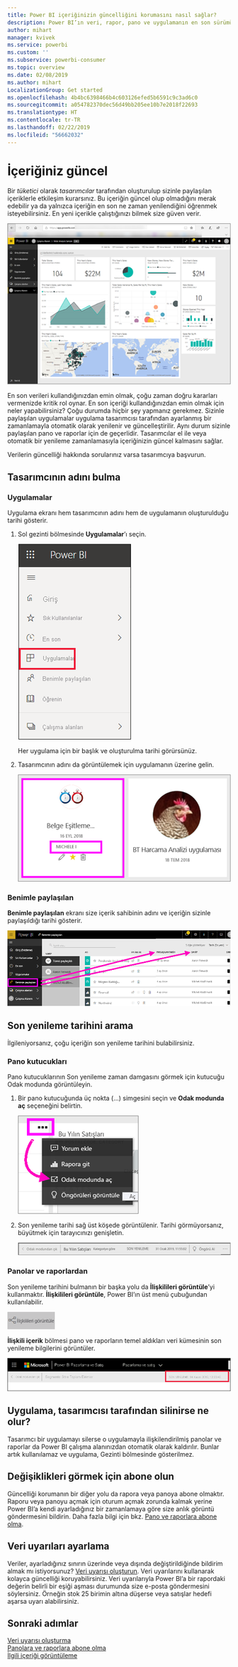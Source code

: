 ```yaml
---
title: Power BI içeriğinizin güncelliğini korumasını nasıl sağlar?
description: Power BI’ın veri, rapor, pano ve uygulamanın en son sürümüyle çalışmanızı nasıl sağladığını öğrenin.
author: mihart
manager: kvivek
ms.service: powerbi
ms.custom: ''
ms.subservice: powerbi-consumer
ms.topic: overview
ms.date: 02/08/2019
ms.author: mihart
LocalizationGroup: Get started
ms.openlocfilehash: 4b4bc6398466b4c603126efed5b6591c9c3ad6c0
ms.sourcegitcommit: a054782370dec56d49bb205ee10b7e2018f22693
ms.translationtype: HT
ms.contentlocale: tr-TR
ms.lasthandoff: 02/22/2019
ms.locfileid: "56662032"
---
```

# <a name="your-content-is-up-to-date"></a>İçeriğiniz güncel
Bir *tüketici* olarak *tasarımcılar* tarafından oluşturulup sizinle paylaşılan içeriklerle etkileşim kurarsınız. Bu içeriğin güncel olup olmadığını merak edebilir ya da yalnızca içeriğin en son ne zaman yenilendiğini öğrenmek isteyebilirsiniz. En yeni içerikle çalıştığınızı bilmek size güven verir.  
 
![Power BI panosu](media/end-user-consumer/power-bi-service.png)


En son verileri kullandığınızdan emin olmak, çoğu zaman doğru kararları vermenizde kritik rol oynar. En son içeriği kullandığınızdan emin olmak için neler yapabilirsiniz? Çoğu durumda hiçbir şey yapmanız gerekmez. Sizinle paylaşılan uygulamalar uygulama tasarımcısı tarafından ayarlanmış bir zamanlamayla otomatik olarak yenilenir ve güncelleştirilir. Aynı durum sizinle paylaşılan pano ve raporlar için de geçerlidir. Tasarımcılar el ile veya otomatik bir yenileme zamanlamasıyla içeriğinizin güncel kalmasını sağlar.  

Verilerin güncelliği hakkında sorularınız varsa tasarımcıya başvurun.

## <a name="how-to-locate-the-name-of-the-designer"></a>Tasarımcının adını bulma

### <a name="apps"></a>Uygulamalar

Uygulama ekranı hem tasarımcının adını hem de uygulamanın oluşturulduğu tarihi gösterir.  

1. Sol gezinti bölmesinde **Uygulamalar**’ı seçin.

    ![sol gezinti bölmesi](media/end-user-fresh/power-bi-nav-apps.png)

    Her uygulama için bir başlık ve oluşturulma tarihi görürsünüz. 

2. Tasarımcının adını da görüntülemek için uygulamanın üzerine gelin. 

    ![Biri seçili 2 uygulama](media/end-user-fresh/power-bi-app.png)


### <a name="shared-with-me"></a>Benimle paylaşılan
**Benimle paylaşılan** ekranı size içerik sahibinin adını ve içeriğin sizinle paylaşıldığı tarihi gösterir.

![Değiştirme tarihi ve Sahip’in gösterildiği Benimle paylaşılan ekranı](media/end-user-fresh/power-bi-shared-new.png) 


## <a name="how-to-look-up-the-last-refresh-date"></a>Son yenileme tarihini arama
İlgileniyorsanız, çoğu içeriğin son yenileme tarihini bulabilirsiniz. 

### <a name="dashboard-tiles"></a>Pano kutucukları
Pano kutucuklarının Son yenileme zaman damgasını görmek için kutucuğu Odak modunda görüntüleyin.

1. Bir pano kutucuğunda üç nokta (...) simgesini seçin ve **Odak modunda aç** seçeneğini belirtin.

    ![Üç noktayı seçtikten sonra görüntülenen menü](media/end-user-fresh/power-bi-focus.png)

2. Son yenileme tarihi sağ üst köşede görüntülenir. Tarihi görmüyorsanız, büyütmek için tarayıcınızı genişletin. 

    ![son yenilemenin gösterildiği geniş tarayıcı](media/end-user-fresh/power-bi-last-refresh2.png)

### <a name="from-dashboards-and-reports"></a>Panolar ve raporlardan
Son yenileme tarihini bulmanın bir başka yolu da **İlişkilileri görüntüle**’yi kullanmaktır.  **İlişkilileri görüntüle**, Power BI’ın üst menü çubuğundan kullanılabilir.

![Menüden İlişkilileri görüntüle'yi seçin](media/end-user-fresh/power-bi-view-related.png)

**İlişkili içerik** bölmesi pano ve raporların temel aldıkları veri kümesinin son yenileme bilgilerini görüntüler.

![Power BI panosu](media/end-user-fresh/power-bi-last-refresh.png)

## <a name="what-happens-if-an-app-is-deleted-by-the-designer"></a>Uygulama, tasarımcısı tarafından silinirse ne olur?

Tasarımcı bir uygulamayı silerse o uygulamayla ilişkilendirilmiş panolar ve raporlar da Power BI çalışma alanınızdan otomatik olarak kaldırılır. Bunlar artık kullanılamaz ve uygulama, Gezinti bölmesinde gösterilmez.


## <a name="subscribe-to-see-changes"></a>Değişiklikleri görmek için abone olun
Güncelliği korumanın bir diğer yolu da rapora veya panoya abone olmaktır. Raporu veya panoyu açmak için oturum açmak zorunda kalmak yerine Power BI’a kendi ayarladığınız bir zamanlamaya göre size anlık görüntü göndermesini bildirin.  Daha fazla bilgi için bkz. [Pano ve raporlara abone olma](end-user-subscribe.md).

## <a name="set-data-alerts"></a>Veri uyarıları ayarlama
Veriler, ayarladığınız sınırın üzerinde veya dışında değiştirildiğinde bildirim almak mı istiyorsunuz? [Veri uyarısı oluşturun](end-user-alerts.md).  Veri uyarılarını kullanarak kolayca güncelliği koruyabilirsiniz. Veri uyarılarıyla Power BI’a bir rapordaki değerin belirli bir eşiği aşması durumunda size e-posta göndermesini söylersiniz.  Örneğin stok 25 birimin altına düşerse veya satışlar hedefi aşarsa uyarı alabilirsiniz.  

## <a name="next-steps"></a>Sonraki adımlar
[Veri uyarısı oluşturma](end-user-alerts.md)    
[Panolara ve raporlara abone olma](end-user-subscribe.md)    
[İlgili içeriği görüntüleme](end-user-related.md)    
